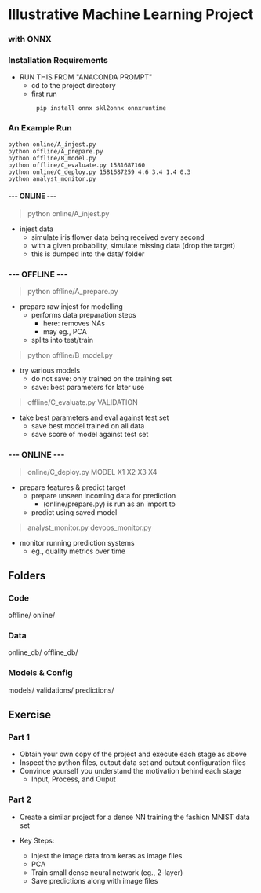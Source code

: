 # Illustrative Machine Learning Project
### with ONNX

### Installation Requirements

* RUN THIS FROM "ANACONDA PROMPT"
	* cd to the project directory 
	* first run
	
```
		pip install onnx skl2onnx onnxruntime
```

### An Example Run
```
python online/A_injest.py 
python offline/A_prepare.py
python offline/B_model.py
python offline/C_evaluate.py 1581687160 
python online/C_deploy.py 1581687259 4.6 3.4 1.4 0.3
python analyst_monitor.py

```

#### --- ONLINE --- 
> python online/A_injest.py

* injest data
    * simulate iris flower data being received every second
    * with a given probability, simulate missing data (drop the target)
    * this is dumped into the data/ folder 

### --- OFFLINE ---
> python offline/A_prepare.py

* prepare raw injest for modelling
    * performs data preparation steps
        * here: removes NAs
        * may eg., PCA
    * splits into test/train


> python offline/B_model.py

* try various models
    * do not save: only trained on the training set
    * save: best parameters for later use



> offline/C_evaluate.py VALIDATION

* take best parameters and eval against test set
    * save best model trained on all data
    * save score of model against test set



### --- ONLINE --- 
> online/C_deploy.py MODEL X1 X2 X3 X4

* prepare features & predict target
    * prepare unseen incoming data for prediction 
        * (online/prepare.py) is run as an import to
    * predict using saved model
 
> analyst_monitor.py
> devops_monitor.py

* monitor running prediction systems
    * eg., quality metrics over time


## Folders

### Code
offline/
online/

### Data
online_db/
offline_db/

### Models & Config
models/
validations/
predictions/

## Exercise
### Part 1
* Obtain your own copy of the project and execute each stage as above
* Inspect the python files, output data set and output configuration files
* Convince yourself you understand the motivation behind each stage
    * Input, Process, and Ouput


### Part 2
* Create a similar project for a dense NN training the fashion MNIST data set

* Key Steps:
    * Injest the image data from keras as image files
    * PCA 
    * Train small dense neural network (eg., 2-layer)
    * Save predictions along with image files